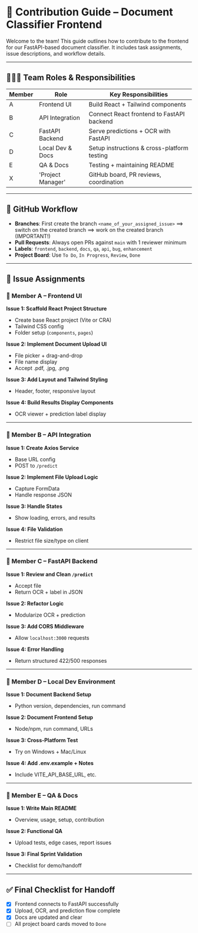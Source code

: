 
# 🧩 Contribution Guide – Document Classifier Frontend

Welcome to the team! This guide outlines how to contribute to the frontend for our FastAPI-based document classifier. It includes task assignments, issue descriptions, and workflow details.

---

## 🧑‍🤝‍🧑 Team Roles & Responsibilities

| Member | Role | Key Responsibilities |
|--------|------|----------------------|
| A | Frontend UI | Build React + Tailwind components |
| B | API Integration | Connect React frontend to FastAPI backend |
| C | FastAPI Backend | Serve predictions + OCR with FastAPI |
| D | Local Dev & Docs | Setup instructions & cross-platform testing |
| E | QA & Docs | Testing + maintaining README |
| X | 'Project Manager' | GitHub board, PR reviews, coordination |

---

## 🔁 GitHub Workflow

- **Branches**: First create the branch `<name_of_your_assigned_issue>` ==> switch on the created branch ==> work on the created branch (IMPORTANT!)
- **Pull Requests**: Always open PRs against `main` with 1 reviewer minimum
- **Labels**: `frontend`, `backend`, `docs`, `qa`, `api`, `bug`, `enhancement`
- **Project Board**: Use `To Do`, `In Progress`, `Review`, `Done`

---

## 📝 Issue Assignments

### 👤 Member A – Frontend UI

**Issue 1: Scaffold React Project Structure**
- Create base React project (Vite or CRA)
- Tailwind CSS config
- Folder setup (`components`, `pages`)

**Issue 2: Implement Document Upload UI**
- File picker + drag-and-drop
- File name display
- Accept .pdf, .jpg, .png

**Issue 3: Add Layout and Tailwind Styling**
- Header, footer, responsive layout

**Issue 4: Build Results Display Components**
- OCR viewer + prediction label display

---

### 👤 Member B – API Integration

**Issue 1: Create Axios Service**
- Base URL config
- POST to `/predict`

**Issue 2: Implement File Upload Logic**
- Capture FormData
- Handle response JSON

**Issue 3: Handle States**
- Show loading, errors, and results

**Issue 4: File Validation**
- Restrict file size/type on client

---

### 👤 Member C – FastAPI Backend

**Issue 1: Review and Clean `/predict`**
- Accept file
- Return OCR + label in JSON

**Issue 2: Refactor Logic**
- Modularize OCR + prediction

**Issue 3: Add CORS Middleware**
- Allow `localhost:3000` requests

**Issue 4: Error Handling**
- Return structured 422/500 responses

---

### 👤 Member D – Local Dev Environment

**Issue 1: Document Backend Setup**
- Python version, dependencies, run command

**Issue 2: Document Frontend Setup**
- Node/npm, run command, URLs

**Issue 3: Cross-Platform Test**
- Try on Windows + Mac/Linux

**Issue 4: Add .env.example + Notes**
- Include VITE_API_BASE_URL, etc.

---

### 👤 Member E – QA & Docs

**Issue 1: Write Main README**
- Overview, usage, setup, contribution

**Issue 2: Functional QA**
- Upload tests, edge cases, report issues

**Issue 3: Final Sprint Validation**
- Checklist for demo/handoff

---

## ✅ Final Checklist for Handoff

- [x] Frontend connects to FastAPI successfully
- [x] Upload, OCR, and prediction flow complete
- [x] Docs are updated and clear
- [ ] All project board cards moved to `Done`
